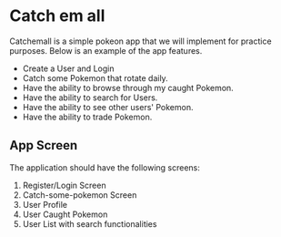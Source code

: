 # Catch em all

Catchemall is a simple pokeon app that we will implement for practice purposes. Below is an example of the app features.

- Create a User and Login
- Catch some Pokemon that rotate daily.
- Have the ability to browse through my caught Pokemon.
- Have the ability to search for Users.
- Have the ability to see other users' Pokemon.
- Have the ability to trade Pokemon.

## App Screen

The application should have the following screens:

1. Register/Login Screen
2. Catch-some-pokemon Screen
3. User Profile
4. User Caught Pokemon
5. User List with search functionalities
